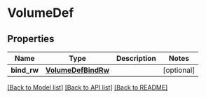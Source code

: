 # VolumeDef

## Properties
Name | Type | Description | Notes
------------ | ------------- | ------------- | -------------
**bind_rw** | [**VolumeDefBindRw**](VolumeDefBindRw.md) |  | [optional] 

[[Back to Model list]](../README.md#documentation-for-models) [[Back to API list]](../README.md#documentation-for-api-endpoints) [[Back to README]](../README.md)


